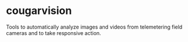 # cougarvision
Tools to automatically analyze images and videos from telemetering field cameras and to take responsive action.
